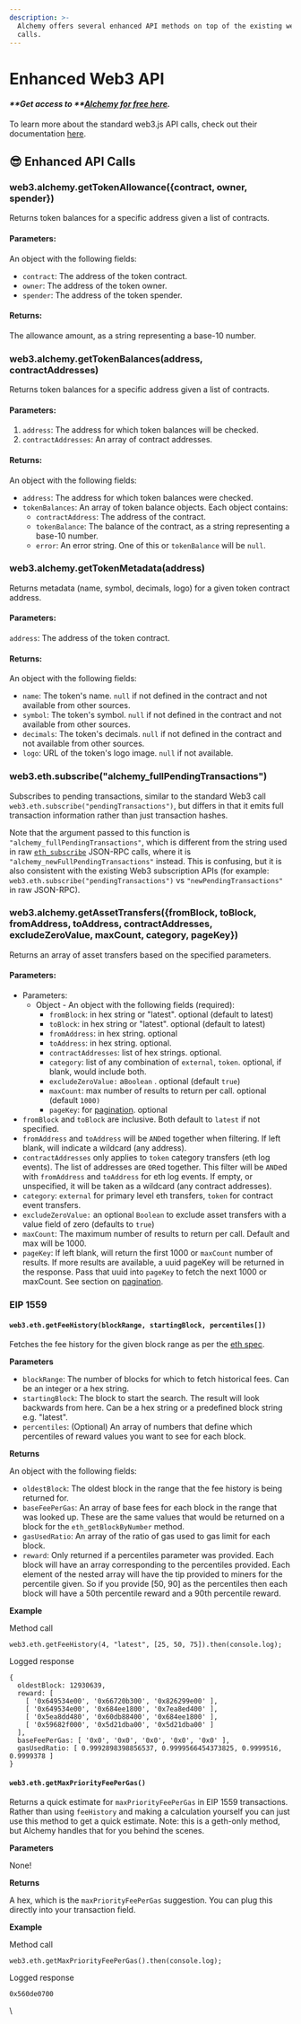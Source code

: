 ```yaml
---
description: >-
  Alchemy offers several enhanced API methods on top of the existing web3.js
  calls.
---
```


# Enhanced Web3 API

#### _\*\*Get access to \*\*_[_**Alchemy for free here**_](https://alchemy.com/?r=e68b2f77-7fc7-4ef7-8e9c-cdfea869b9b5)_**.**_

To learn more about the standard web3.js API calls, check out their documentation [here](https://web3js.readthedocs.io/en/v1.2.9/).

## :sunglasses: Enhanced API Calls

### web3.alchemy.getTokenAllowance({contract, owner, spender})

Returns token balances for a specific address given a list of contracts.

#### **Parameters:**

An object with the following fields:

* `contract`: The address of the token contract.
* `owner`: The address of the token owner.
* `spender`: The address of the token spender.

#### **Returns:**

The allowance amount, as a string representing a base-10 number.

### web3.alchemy.getTokenBalances(address, contractAddresses)

Returns token balances for a specific address given a list of contracts.

#### **Parameters:**

1. `address`: The address for which token balances will be checked.
2. `contractAddresses`: An array of contract addresses.

#### **Returns:**

An object with the following fields:

* `address`: The address for which token balances were checked.
* `tokenBalances`: An array of token balance objects. Each object contains:
  * `contractAddress`: The address of the contract.
  * `tokenBalance`: The balance of the contract, as a string representing a base-10 number.
  * `error`: An error string. One of this or `tokenBalance` will be `null`.

### web3.alchemy.getTokenMetadata(address)

Returns metadata (name, symbol, decimals, logo) for a given token contract address.

#### **Parameters:**

`address`: The address of the token contract.

#### **Returns:**

An object with the following fields:

* `name`: The token's name. `null` if not defined in the contract and not available from other sources.
* `symbol`: The token's symbol. `null` if not defined in the contract and not available from other sources.
* `decimals`: The token's decimals. `null` if not defined in the contract and not available from other sources.
* `logo`: URL of the token's logo image. `null` if not available.

### web3.eth.subscribe("alchemy\_fullPendingTransactions")

Subscribes to pending transactions, similar to the standard Web3 call `web3.eth.subscribe("pendingTransactions")`, but differs in that it emits full transaction information rather than just transaction hashes.

Note that the argument passed to this function is `"alchemy_fullPendingTransactions"`, which is different from the string used in raw [`eth_subscribe`](../../apis/ethereum/#eth\_subscribe) JSON-RPC calls, where it is `"alchemy_newFullPendingTransactions"` instead. This is confusing, but it is also consistent with the existing Web3 subscription APIs (for example: `web3.eth.subscribe("pendingTransactions")` vs `"newPendingTransactions"` in raw JSON-RPC).

### web3.alchemy.getAssetTransfers({fromBlock, toBlock, fromAddress, toAddress, contractAddresses, excludeZeroValue, maxCount, category, pageKey})

Returns an array of asset transfers based on the specified parameters.

#### **Parameters:**

* Parameters:
  * Object - An object with the following fields (required):
    * `fromBlock`: in hex string or "latest". optional (default to latest)
    * `toBlock`: in hex string or "latest". optional (default to latest)
    * `fromAddress`: in hex string. optional
    * `toAddress`: in hex string. optional.
    * `contractAddresses`: list of hex strings. optional.
    * `category`: list of any combination of `external`, `token`. optional, if blank, would include both.
    * `excludeZeroValue:` a`Boolean` . optional (default `true`)
    * `maxCount`: max number of results to return per call. optional (default `1000)`
    * `pageKey`: for [pagination](../../enhanced-apis/transfers-api.md#pagination). optional
* `fromBlock` and `toBlock` are inclusive. Both default to `latest` if not specified.
* `fromAddress` and `toAddress` will be `AND`ed together when filtering. If left blank, will indicate a wildcard (any address).
* `contractAddresses` only applies to `token` category transfers (eth log events). The list of addresses are `OR`ed together. This filter will be `AND`ed with `fromAddress` and `toAddress` for eth log events. If empty, or unspecified, it will be taken as a wildcard (any contract addresses).
* `category`: `external` for primary level eth transfers, `token` for contract event transfers.
* `excludeZeroValue:` an optional `Boolean` to exclude asset transfers with a value field of zero (defaults to `true`)
* `maxCount`: The maximum number of results to return per call. Default and max will be 1000.
* `pageKey`: If left blank, will return the first 1000 or `maxCount` number of results. If more results are available, a uuid pageKey will be returned in the response. Pass that uuid into `pageKey` to fetch the next 1000 or maxCount. See section on [pagination](../../enhanced-apis/transfers-api.md#pagination).

### EIP 1559

#### `web3.eth.getFeeHistory(blockRange, startingBlock, percentiles[])`

Fetches the fee history for the given block range as per the [eth spec](https://github.com/ethereum/eth1.0-specs/blob/master/json-rpc/spec.json).

**Parameters**

* `blockRange`: The number of blocks for which to fetch historical fees. Can be an integer or a hex string.
* `startingBlock`: The block to start the search. The result will look backwards from here. Can be a hex string or a predefined block string e.g. "latest".
* `percentiles`: (Optional) An array of numbers that define which percentiles of reward values you want to see for each block.

**Returns**

An object with the following fields:

* `oldestBlock`: The oldest block in the range that the fee history is being returned for.
* `baseFeePerGas`: An array of base fees for each block in the range that was looked up. These are the same values that would be returned on a block for the `eth_getBlockByNumber` method.
* `gasUsedRatio`: An array of the ratio of gas used to gas limit for each block.
* `reward`: Only returned if a percentiles parameter was provided. Each block will have an array corresponding to the percentiles provided. Each element of the nested array will have the tip provided to miners for the percentile given. So if you provide \[50, 90] as the percentiles then each block will have a 50th percentile reward and a 90th percentile reward.

**Example**

Method call

```
web3.eth.getFeeHistory(4, "latest", [25, 50, 75]).then(console.log);
```

Logged response

```
{
  oldestBlock: 12930639,
  reward: [
    [ '0x649534e00', '0x66720b300', '0x826299e00' ],
    [ '0x649534e00', '0x684ee1800', '0x7ea8ed400' ],
    [ '0x5ea8dd480', '0x60db88400', '0x684ee1800' ],
    [ '0x59682f000', '0x5d21dba00', '0x5d21dba00' ]
  ],
  baseFeePerGas: [ '0x0', '0x0', '0x0', '0x0', '0x0' ],
  gasUsedRatio: [ 0.9992898398856537, 0.9999566454373825, 0.9999516, 0.9999378 ]
}
```

#### `web3.eth.getMaxPriorityFeePerGas()`

Returns a quick estimate for `maxPriorityFeePerGas` in EIP 1559 transactions. Rather than using `feeHistory` and making a calculation yourself you can just use this method to get a quick estimate. Note: this is a geth-only method, but Alchemy handles that for you behind the scenes.

**Parameters**

None!

**Returns**

A hex, which is the `maxPriorityFeePerGas` suggestion. You can plug this directly into your transaction field.

**Example**

Method call

```
web3.eth.getMaxPriorityFeePerGas().then(console.log);
```

Logged response

```
0x560de0700
```

\\
